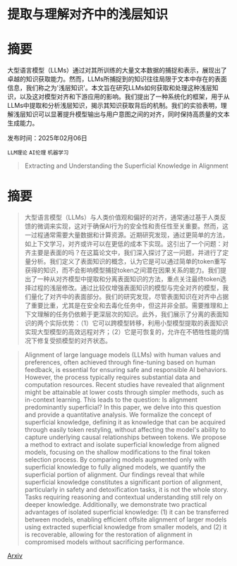 # 提取与理解对齐中的浅层知识

# 摘要
大型语言模型（LLMs）通过对其所训练的大量文本数据的捕捉和表示，展现出了卓越的知识获取能力。然而，LLMs所捕捉到的知识往往局限于文本中存在的表面信息，我们称之为'浅层知识'。本文旨在研究LLMs如何获取和处理这种浅层知识，以及这对模型对齐和下游应用的影响。我们提出了一种系统化的框架，用于从LLMs中提取和分析浅层知识，揭示其知识获取背后的机制。我们的实验表明，理解浅层知识可以显著提升模型输出与用户意图之间的对齐，同时保持高质量的文本生成能力。

发布时间：2025年02月06日

`LLM理论` `AI伦理` `机器学习`

> Extracting and Understanding the Superficial Knowledge in Alignment

# 摘要

> 大型语言模型（LLMs）与人类价值观和偏好的对齐，通常通过基于人类反馈的微调来实现，这对于确保AI行为的安全性和责任性至关重要。然而，这一过程通常需要大量数据和计算资源。近期研究发现，通过更简单的方法，如上下文学习，对齐或许可以在更低的成本下实现。这引出了一个问题：对齐主要是表面的吗？在这篇论文中，我们深入探讨了这一问题，并进行了定量分析。我们定义了表面知识的概念，认为它是可以通过简单的token重写获得的知识，而不会影响模型捕捉token之间潜在因果关系的能力。我们提出了一种从对齐模型中提取和分离表面知识的方法，重点关注最终token选择过程的浅层修改。通过比较仅增强表面知识的模型与完全对齐的模型，我们量化了对齐中的表面部分。我们的研究发现，尽管表面知识在对齐中占据了重要比重，尤其是在安全和去毒化任务中，但这并非全部。需要推理和上下文理解的任务仍依赖于更深层次的知识。此外，我们展示了分离的表面知识的两个实际优势：（1）它可以跨模型转移，利用小型模型提取的表面知识实现大型模型的高效远程对齐；（2）它是可恢复的，允许在不牺牲性能的情况下修复受损模型的对齐状态。

> Alignment of large language models (LLMs) with human values and preferences, often achieved through fine-tuning based on human feedback, is essential for ensuring safe and responsible AI behaviors. However, the process typically requires substantial data and computation resources. Recent studies have revealed that alignment might be attainable at lower costs through simpler methods, such as in-context learning. This leads to the question: Is alignment predominantly superficial? In this paper, we delve into this question and provide a quantitative analysis. We formalize the concept of superficial knowledge, defining it as knowledge that can be acquired through easily token restyling, without affecting the model's ability to capture underlying causal relationships between tokens. We propose a method to extract and isolate superficial knowledge from aligned models, focusing on the shallow modifications to the final token selection process. By comparing models augmented only with superficial knowledge to fully aligned models, we quantify the superficial portion of alignment. Our findings reveal that while superficial knowledge constitutes a significant portion of alignment, particularly in safety and detoxification tasks, it is not the whole story. Tasks requiring reasoning and contextual understanding still rely on deeper knowledge. Additionally, we demonstrate two practical advantages of isolated superficial knowledge: (1) it can be transferred between models, enabling efficient offsite alignment of larger models using extracted superficial knowledge from smaller models, and (2) it is recoverable, allowing for the restoration of alignment in compromised models without sacrificing performance.

[Arxiv](https://arxiv.org/abs/2502.04602)